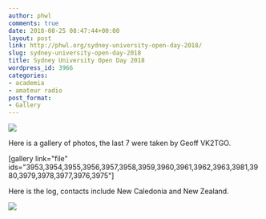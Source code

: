 ```yaml
---
author: phwl
comments: true
date: 2018-08-25 08:47:44+00:00
layout: post
link: http://phwl.org/sydney-university-open-day-2018/
slug: sydney-university-open-day-2018
title: Sydney University Open Day 2018
wordpress_id: 3966
categories:
- academia
- amateur radio
post_format:
- Gallery
---
```


[![](http://phwl.org/wp-content/uploads/2018/08/img_1989.jpg)](http://phwl.org/wp-content/uploads/2018/08/img_1989.jpg)

<!-- more -->

Here is a gallery of photos, the last 7 were taken by Geoff VK2TGO.

[gallery link="file" ids="3953,3954,3955,3956,3957,3958,3959,3960,3961,3962,3963,3981,3980,3979,3978,3977,3976,3975"]

Here is the log, contacts include New Caledonia and New Zealand.

[![](http://phwl.org/wp-content/uploads/2018/08/qsolog.jpg)](http://phwl.org/wp-content/uploads/2018/08/qsolog.jpg)
